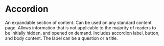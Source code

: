 # Accordion
An expandable section of content. Can be used on any standard content page. Allows information that is not applicable to the majority of readers to be initially hidden, and opened on demand. Includes accordion label, button, and body content. The label can be a question or a title.